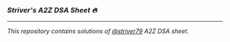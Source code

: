 ### ***Striver's A2Z DSA Sheet 🔥***
-------------------------------------------

*This repository contains solutions of [@striver79](https://github.com/striver79) A2Z DSA sheet.*

